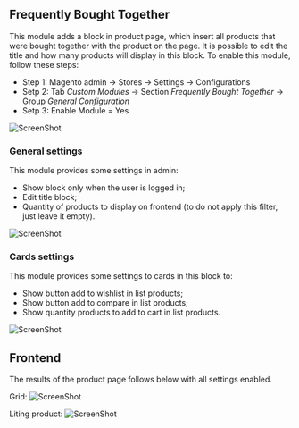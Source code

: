 ## Frequently Bought Together

This module adds a block in product page, which insert all products that were bought together with the product on the page. It is possible to edit the title and how many products will display in this block. To enable this module, follow these steps:
  - Step 1: Magento admin -> Stores -> Settings -> Configurations
  - Setp 2: Tab _Custom Modules_ -> Section _Frequently Bought Together_ -> Group _General Configuration_
  - Setp 3: Enable Module = Yes

![ScreenShot](https://github.com/santanaluc94/CustomModules_BoughtTogether/blob/master/Readme/module.jpg)

### General settings

This module provides some settings in admin:
  - Show block only when the user is logged in;
  - Edit title block;
  - Quantity of products to display on frontend (to do not apply this filter, just leave it empty).

![ScreenShot](https://github.com/santanaluc94/CustomModules_BoughtTogether/blob/master/Readme/general-settings.jpg)

### Cards settings

This module provides some settings to cards in this block to:
  - Show button add to wishlist in list products;
  - Show button add to compare in list products;
  - Show quantity products to add to cart in list products.

![ScreenShot](https://github.com/santanaluc94/CustomModules_BoughtTogether/blob/master/Readme/cards-settings.jpg)

## Frontend

The results of the product page follows below with all settings enabled.

Grid:
![ScreenShot](https://github.com/santanaluc94/CustomModules_BoughtTogether/blob/master/Readme/block-frontend.jpg)

Liting product:
![ScreenShot](https://github.com/santanaluc94/CustomModules_BoughtTogether/blob/master/Readme/listing-product.jpg)

